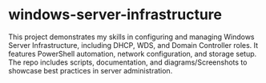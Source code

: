 # windows-server-infrastructure
This project demonstrates my skills in configuring and managing Windows Server Infrastructure, including DHCP, WDS, and Domain Controller roles. It features PowerShell automation, network configuration, and storage setup. The repo includes scripts, documentation, and diagrams/Screenshots to showcase best practices in server administration.
